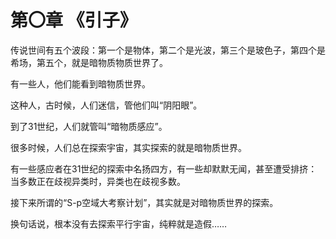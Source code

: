 # 第〇章      《引子》

传说世间有五个波段：第一个是物体，第二个是光波，第三个是玻色子，第四个是希场，第五个，就是暗物质物质世界了。

有一些人，他们能看到暗物质世界。

这种人，古时候，人们迷信，管他们叫“阴阳眼”。

到了31世纪，人们就管叫“暗物质感应”。

很多时候，人们总在探索宇宙，其实探索的就是暗物质世界。

有一些感应者在31世纪的探索中名扬四方，有一些却默默无闻，甚至遭受排挤：当多数正在歧视异类时，异类也在歧视多数。

接下来所谓的“S-p空域大考察计划”，其实就是对暗物质世界的探索。

换句话说，根本没有去探索平行宇宙，纯粹就是造假……